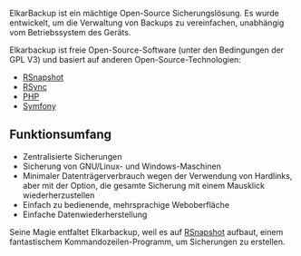 ElkarBackup ist ein mächtige Open-Source Sicherungslösung. Es wurde entwickelt, um die Verwaltung von Backups zu vereinfachen, unabhängig vom Betriebssystem des Geräts.

Elkarbackup ist freie Open-Source-Software \(unter den Bedingungen der GPL V3\) und basiert auf anderen Open-Source-Technologien:

* [RSnapshot](http://rsnapshot.org)
* [RSync](https://rsync.samba.org)
* [PHP](http://php.net)
* [Symfony](http://www.symfony.com)

## Funktionsumfang

* Zentralisierte Sicherungen
* Sicherung von GNU/Linux- und Windows-Maschinen
* Minimaler Datenträgerverbrauch wegen der Verwendung von Hardlinks, aber mit der Option, die gesamte Sicherung mit einem Mausklick wiederherzustellen
* Einfach zu bedienende, mehrsprachige Weboberfläche
* Einfache Datenwiederherstellung

Seine Magie entfaltet Elkarbackup, weil es auf [RSnapshot](http://rsnapshot.org) aufbaut, einem fantastischem Kommandozeilen-Programm, um Sicherungen zu erstellen.


